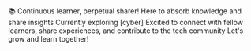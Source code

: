 📚 Continuous learner, perpetual sharer!
Here to absorb knowledge and share insights
Currently exploring [cyber]
Excited to connect with fellow learners, share experiences, and contribute to the tech community 
Let's grow and learn together!
